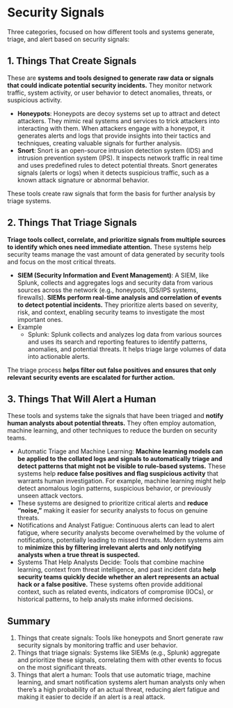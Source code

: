 <br>

# Security Signals
Three categories, focused on how different tools and systems generate, triage, and alert based on security signals:

## 1. Things That Create Signals
These are **systems and tools designed to generate raw data or signals that could indicate potential security incidents.** They monitor network traffic, system activity, or user behavior to detect anomalies, threats, or suspicious activity.

  - **Honeypots**: Honeypots are decoy systems set up to attract and detect attackers. They mimic real systems and services to trick attackers into interacting with them. When attackers engage with a honeypot, it generates alerts and logs that provide insights into their tactics and techniques, creating valuable signals for further analysis.
  - **Snort**: Snort is an open-source intrusion detection system (IDS) and intrusion prevention system (IPS). It inspects network traffic in real time and uses predefined rules to detect potential threats. Snort generates signals (alerts or logs) when it detects suspicious traffic, such as a known attack signature or abnormal behavior.

These tools create raw signals that form the basis for further analysis by triage systems.

## 2. Things That Triage Signals
**Triage tools collect, correlate, and prioritize signals from multiple sources to identify which ones need immediate attention.** These systems help security teams manage the vast amount of data generated by security tools and focus on the most critical threats.

  - **SIEM (Security Information and Event Management)**: A SIEM, like Splunk, collects and aggregates logs and security data from various sources across the network (e.g., honeypots, IDS/IPS systems, firewalls). **SIEMs perform real-time analysis and correlation of events to detect potential incidents.** They prioritize alerts based on severity, risk, and context, enabling security teams to investigate the most important ones.
  - Example
    - Splunk: Splunk collects and analyzes log data from various sources and uses its search and reporting features to identify patterns, anomalies, and potential threats. It helps triage large volumes of data into actionable alerts.

The triage process **helps filter out false positives and ensures that only relevant security events are escalated for further action.**

## 3. Things That Will Alert a Human
These tools and systems take the signals that have been triaged and **notify human analysts about potential threats.** They often employ automation, machine learning, and other techniques to reduce the burden on security teams.

  - Automatic Triage and Machine Learning: **Machine learning models can be applied to the collated logs and signals to automatically triage and detect patterns that might not be visible to rule-based systems.** These systems help **reduce false positives and flag suspicious activity** that warrants human investigation. For example, machine learning might help detect anomalous login patterns, suspicious behavior, or previously unseen attack vectors.
  - These systems are designed to prioritize critical alerts and **reduce “noise,”** making it easier for security analysts to focus on genuine threats.
  - Notifications and Analyst Fatigue: Continuous alerts can lead to alert fatigue, where security analysts become overwhelmed by the volume of notifications, potentially leading to missed threats. Modern systems aim to **minimize this by filtering irrelevant alerts and only notifying analysts when a true threat is suspected.**
  - Systems That Help Analysts Decide: Tools that combine machine learning, context from threat intelligence, and past incident data **help security teams quickly decide whether an alert represents an actual hack or a false positive.** These systems often provide additional context, such as related events, indicators of compromise (IOCs), or historical patterns, to help analysts make informed decisions.

## Summary
1. Things that create signals: Tools like honeypots and Snort generate raw security signals by monitoring traffic and user behavior.
2. Things that triage signals: Systems like SIEMs (e.g., Splunk) aggregate and prioritize these signals, correlating them with other events to focus on the most significant threats.
3. Things that alert a human: Tools that use automatic triage, machine learning, and smart notification systems alert human analysts only when there’s a high probability of an actual threat, reducing alert fatigue and making it easier to decide if an alert is a real attack.  
<br>